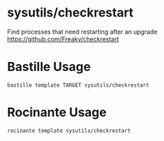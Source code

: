 # sysutils/checkrestart
Find processes that need restarting after an upgrade
https://github.com/Freaky/checkrestart

# Bastille Usage
```shell
bastille template TARGET sysutils/checkrestart
```

# Rocinante Usage
```shell
rocinante template sysutils/checkrestart
```
